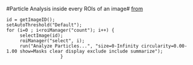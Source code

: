 #Particle Analysis inside every ROIs of an image#
[from](http://stackoverflow.com/questions/21292384/imagej-analyze-particles-in-different-roi-at-the-same-time)

```
id = getImageID();
setAutoThreshold("Default");
for (i=0 ; i<roiManager("count"); i++) {
     selectImage(id);
     roiManager("select", i);
     run("Analyze Particles...", "size=0-Infinity circularity=0.00-1.00 show=Masks clear display exclude include summarize");
                    }
```
